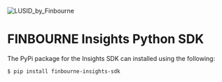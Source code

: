 ![LUSID_by_Finbourne](https://content.finbourne.com/LUSID_repo.png)

# FINBOURNE Insights Python SDK

The PyPi package for the Insights SDK can installed using the following:

```
$ pip install finbourne-insights-sdk
```
